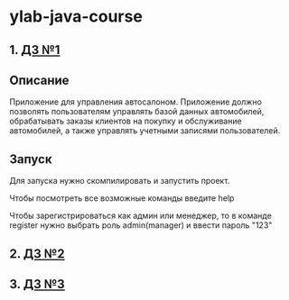 # ylab-java-course

## 1. [ДЗ №1](https://github.com/dariayo/ylab-java-course/pull/1)

## Описание
Приложение для управления автосалоном. Приложение должно позволять пользователям управлять базой данных автомобилей, обрабатывать заказы клиентов на покупку и обслуживание автомобилей, а также управлять учетными записями пользователей.

## Запуск
Для запуска нужно скомпилировать и запустить проект. 

Чтобы посмотреть все возможные команды введите help

Чтобы зарегистрироваться как админ или менеджер, то в команде register нужно выбрать роль admin(manager) и ввести пароль "123"

## 2. [ДЗ №2](https://github.com/dariayo/ylab-java-course/pull/2)

## 3. [ДЗ №3](https://github.com/dariayo/ylab-java-course/pull/3)